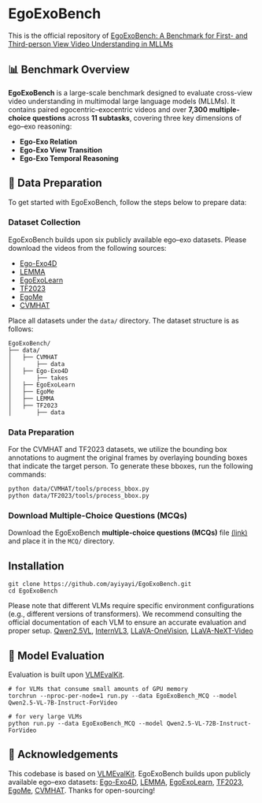 # EgoExoBench

  
This is the official repository of [ EgoExoBench: A
Benchmark for First- and Third-person View Video
Understanding in MLLMs]()

## 📊 Benchmark Overview

**EgoExoBench** is a large-scale benchmark designed to evaluate cross-view video understanding in multimodal large language models (MLLMs). It contains paired egocentric–exocentric videos and over **7,300 multiple-choice questions** across **11 subtasks**, covering three key dimensions of ego–exo reasoning:

* **Ego-Exo Relation**
* **Ego-Exo View Transition**
* **Ego-Exo Temporal Reasoning**

## 📝 Data Preparation
To get started with EgoExoBench, follow the steps below to prepare data:
### Dataset Collection
EgoExoBench builds upon six publicly available ego–exo datasets. Please download the videos from the following sources:

* [Ego-Exo4D](https://ego-exo4d-data.org/)
* [LEMMA](https://sites.google.com/view/lemma-activity)
* [EgoExoLearn](https://huggingface.co/datasets/hyf015/EgoExoLearn)
* [TF2023](https://github.com/facebookresearch/Ego-Exo)
* [EgoMe](https://huggingface.co/datasets/HeqianQiu/EgoMe)
* [CVMHAT](https://github.com/RuizeHan/CVMHT)

Place all datasets under the `data/` directory. The dataset structure is as follows:
```
EgoExoBench/
├── data/
│   ├── CVMHAT
│   	├── data
│   ├── Ego-Exo4D
│   	├── takes
│   ├── EgoExoLearn
│   ├── EgoMe
│   ├── LEMMA
│   ├── TF2023
│   	├── data
```
### Data Preparation
For the CVMHAT and TF2023 datasets, we utilize the bounding box annotations to augment the original frames by overlaying bounding boxes that indicate the target person. To generate these bboxes, run the following commands:
```
python data/CVMHAT/tools/process_bbox.py
python data/TF2023/tools/process_bbox.py
```
### Download Multiple-Choice Questions (MCQs)
Download the EgoExoBench **multiple-choice questions (MCQs)** file [(link)](https://www.kaggle.com/datasets/d481439076f14580fc0fd85fda68e0c832e85fd7600d93d7f90e624731bebdfc) and place it in the `MCQ/` directory.

## Installation
```
git clone https://github.com/ayiyayi/EgoExoBench.git
cd EgoExoBench
```

Please note that different VLMs require specific environment configurations (e.g., different versions of transformers). We recommend consulting the official documentation of each VLM to ensure an accurate evaluation and proper setup.
[Qwen2.5VL](https://github.com/QwenLM/Qwen2.5-VL), [InternVL3](https://github.com/OpenGVLab/InternVL), [LLaVA-OneVision](https://github.com/LLaVA-VL/LLaVA-NeXT), [LLaVA-NeXT-Video](https://github.com/LLaVA-VL/LLaVA-NeXT)

## 🚀 Model Evaluation
Evaluation is built upon [VLMEvalKit](https://github.com/open-compass/VLMEvalKit).
```
# for VLMs that consume small amounts of GPU memory
torchrun --nproc-per-node=1 run.py --data EgoExoBench_MCQ --model Qwen2.5-VL-7B-Instruct-ForVideo

# for very large VLMs
python run.py --data EgoExoBench_MCQ --model Qwen2.5-VL-72B-Instruct-ForVideo
```

## 🙏 Acknowledgements
This codebase is based on [VLMEvalKit](https://github.com/open-compass/VLMEvalKit).
EgoExoBench builds upon publicly available ego–exo datasets: [Ego-Exo4D](https://ego-exo4d-data.org/), [LEMMA](https://sites.google.com/view/lemma-activity), [EgoExoLearn](https://huggingface.co/datasets/hyf015/EgoExoLearn),  [TF2023](https://github.com/facebookresearch/Ego-Exo), [EgoMe](https://huggingface.co/datasets/HeqianQiu/EgoMe), [CVMHAT](https://github.com/RuizeHan/CVMHT).
Thanks for open-sourcing!
